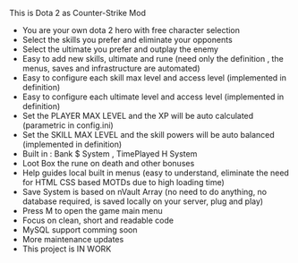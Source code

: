 This is Dota 2 as Counter-Strike Mod 
- You are your own dota 2 hero with free character selection
- Select the skills you prefer and eliminate your opponents 
- Select the ultimate you prefer and outplay the enemy 
- Easy to add new skills, ultimate and rune (need only the definition , the menus, saves and infrastructure are automated)   
- Easy to configure each skill max level and access level (implemented in definition) 
- Easy to configure each ultimate level and access level (implemented in definition)
- Set the PLAYER MAX LEVEL and the XP will be auto calculated (parametric in config.ini)
- Set the SKILL MAX LEVEL and the skill powers will be auto balanced (implemented in definition)
- Built in : Bank $ System , TimePlayed H System 
- Loot Box the rune on death and other bonuses 
- Help guides local built in menus (easy to understand, eliminate the need for HTML CSS based MOTDs due to high loading time)
- Save System is based on nVault Array (no need to do anything, no database required, is saved locally on your server, plug and play) 
- Press M to open the game main menu
- Focus on clean, short and readable code 
- MySQL support comming soon
- More maintenance updates
- This project is IN WORK 
